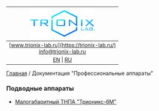 | ![logo](/logo_nav.png) |
| :---: |
| [www.trionix-lab.ru](https://trionix-lab.ru/) <br/> [info@trionix-lab.ru](mailto:info@trionix-lab.ru) |
| [EN](README.md) \| [RU](README_RU.md) |

[Главная](/README_RU.md) / Документация "Профессиональные аппараты"

### Подводные аппараты
* [Малогабаритный ТНПА "Трионикс-6М"](/documentation/prof/trionix_6M_RU.md)